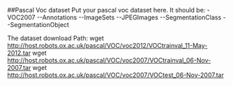 ##Pascal Voc dataset 
Put your pascal voc dataset here.
It should be:
-VOC2007
--Annotations
--ImageSets
--JPEGImages
--SegmentationClass
--SegmentationObject

The dataset download Path:
wget http://host.robots.ox.ac.uk/pascal/VOC/voc2012/VOCtrainval_11-May-2012.tar
wget http://host.robots.ox.ac.uk/pascal/VOC/voc2007/VOCtrainval_06-Nov-2007.tar
wget http://host.robots.ox.ac.uk/pascal/VOC/voc2007/VOCtest_06-Nov-2007.tar
